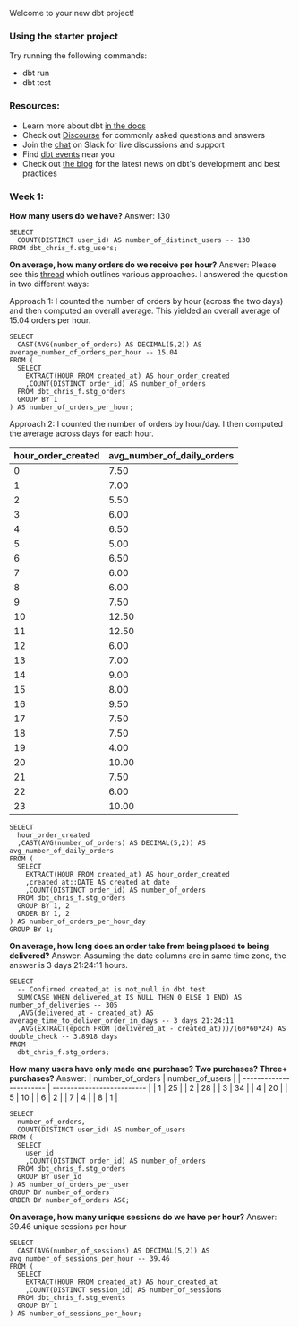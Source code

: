 Welcome to your new dbt project!

### Using the starter project

Try running the following commands:
- dbt run
- dbt test


### Resources:
- Learn more about dbt [in the docs](https://docs.getdbt.com/docs/introduction)
- Check out [Discourse](https://discourse.getdbt.com/) for commonly asked questions and answers
- Join the [chat](https://community.getdbt.com/) on Slack for live discussions and support
- Find [dbt events](https://events.getdbt.com) near you
- Check out [the blog](https://blog.getdbt.com/) for the latest news on dbt's development and best practices


### Week 1:

**How many users do we have?**
Answer: 130

```
SELECT
  COUNT(DISTINCT user_id) AS number_of_distinct_users -- 130
FROM dbt_chris_f.stg_users;
```

**On average, how many orders do we receive per hour?**
Answer:
Please see this [thread](https://dbt-dth9192.slack.com/archives/C02HPAC9HHU/p1646844846725279)
which outlines various approaches. I answered the question in two different ways:

Approach 1: I counted the number of orders by hour (across the two days) and then computed an overall average. This yielded an overall average of 15.04 orders per hour.

```
SELECT
  CAST(AVG(number_of_orders) AS DECIMAL(5,2)) AS average_number_of_orders_per_hour -- 15.04
FROM (
  SELECT
    EXTRACT(HOUR FROM created_at) AS hour_order_created
    ,COUNT(DISTINCT order_id) AS number_of_orders
  FROM dbt_chris_f.stg_orders
  GROUP BY 1
) AS number_of_orders_per_hour;
```

Approach 2: I counted the number of orders by hour/day. I then computed the average across days for each hour.

| hour_order_created      | avg_number_of_daily_orders |
| ----------------------- | -------------------------- |
| 0                       | 7.50                       |
| 1                       | 7.00                       |
| 2                       | 5.50                       |
| 3                       | 6.00                       |
| 4                       | 6.50                       |
| 5                       | 5.00                       |
| 6                       | 6.50                       |
| 7                       | 6.00                       |
| 8                       | 6.00                       |
| 9                       | 7.50                       |
| 10                      | 12.50                      |
| 11                      | 12.50                      |
| 12                      | 6.00                       |
| 13                      | 7.00                       |
| 14                      | 9.00                       |
| 15                      | 8.00                       |
| 16                      | 9.50                       |
| 17                      | 7.50                       |
| 18                      | 7.50                       |
| 19                      | 4.00                       |
| 20                      | 10.00                      |
| 21                      | 7.50                       |
| 22                      | 6.00                       |
| 23                      | 10.00                      |

```
SELECT
  hour_order_created
  ,CAST(AVG(number_of_orders) AS DECIMAL(5,2)) AS avg_number_of_daily_orders
FROM (
  SELECT
    EXTRACT(HOUR FROM created_at) AS hour_order_created
    ,created_at::DATE AS created_at_date
    ,COUNT(DISTINCT order_id) AS number_of_orders
  FROM dbt_chris_f.stg_orders
  GROUP BY 1, 2
  ORDER BY 1, 2
) AS number_of_orders_per_hour_day
GROUP BY 1;
```

**On average, how long does an order take from being placed to being delivered?**
Answer: Assuming the date columns are in same time zone, the answer is 3 days 21:24:11 hours.

```
SELECT
  -- Confirmed created_at is not_null in dbt test
  SUM(CASE WHEN delivered_at IS NULL THEN 0 ELSE 1 END) AS number_of_deliveries -- 305
  ,AVG(delivered_at - created_at) AS average_time_to_deliver_order_in_days -- 3 days 21:24:11
  ,AVG(EXTRACT(epoch FROM (delivered_at - created_at)))/(60*60*24) AS double_check -- 3.8918 days
FROM
  dbt_chris_f.stg_orders;
```

**How many users have only made one purchase? Two purchases? Three+ purchases?**
Answer:
| number_of_orders        | number_of_users            |
| ----------------------- | -------------------------- |
| 1                       | 25                         |
| 2                       | 28                         |
| 3                       | 34                         |
| 4                       | 20                         |
| 5                       | 10                         |
| 6                       | 2                          |
| 7                       | 4                          |
| 8                       | 1                          |

```
SELECT
  number_of_orders,
  COUNT(DISTINCT user_id) AS number_of_users
FROM (
  SELECT
    user_id
    ,COUNT(DISTINCT order_id) AS number_of_orders
  FROM dbt_chris_f.stg_orders
  GROUP BY user_id
) AS number_of_orders_per_user
GROUP BY number_of_orders
ORDER BY number_of_orders ASC;
```

**On average, how many unique sessions do we have per hour?**
Answer: 39.46 unique sessions per hour

```
SELECT
  CAST(AVG(number_of_sessions) AS DECIMAL(5,2)) AS avg_number_of_sessions_per_hour -- 39.46
FROM (
  SELECT
    EXTRACT(HOUR FROM created_at) AS hour_created_at
    ,COUNT(DISTINCT session_id) AS number_of_sessions
  FROM dbt_chris_f.stg_events
  GROUP BY 1
) AS number_of_sessions_per_hour;
```
